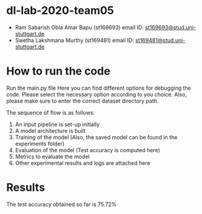 # dl-lab-2020-team05
-   Ram Sabarish Obla Amar Bapu	(st169693)		email ID:  st169693@stud.uni-stuttgart.de
-   Swetha Lakshmana Murthy 		(st169481)		email ID:  st169481@stud.uni-stuttgart.de 

# How to run the code
Run the main.py file
Here you can find different options for debugging the code. Please select the necessary option according to you choice.
Also, please make sure to enter the correct dataset directory path.

The sequence of flow is as follows:
1.	An input pipeline is set-up initially
2.	A model architecture is built
3.	Training of the model	(Also, the saved model can be found in the experiments folder)
4.	Evaluation of the model	(Test accuracy is computed here)
5.	Metrics to evaluate the model
6.	Other experimental results and logs are attached here

# Results

The test accuracy obtained so far is 75.72%
